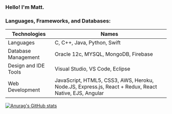 ### Hello! I'm Matt.

### Languages, Frameworks, and Databases: 

Technologies | Names
------------ | -------------
Languages | C, C++, Java, Python, Swift
Database Management | Oracle 12c, MYSQL, MongoDB, Firebase
Design and IDE Tools | Visual Studio, VS Code, Eclipse
Web Development |	JavaScript, HTML5, CSS3, AWS, Heroku, Node.JS, Express.js, React + Redux, React Native, EJS, Angular
  

[![Anurag's GitHub stats](https://github-readme-stats.vercel.app/api?username=trinhmatt&count_private=true&show_icons=true&theme=tokyonight&hide=contribs,prs,issues)](https://github.com/anuraghazra/github-readme-stats)

<!--
**trinhmatt/trinhmatt** is a ✨ _special_ ✨ repository because its `README.md` (this file) appears on your GitHub profile.



Here are some ideas to get you started:

- 🔭 I’m currently working on ...
- 🌱 I’m currently learning ...
- 👯 I’m looking to collaborate on ...
- 🤔 I’m looking for help with ...
- 💬 Ask me about ...
- 📫 How to reach me: ...
- 😄 Pronouns: ...
- ⚡ Fun fact: ...
-->
